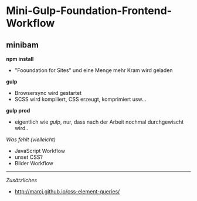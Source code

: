 # Mini-Gulp-Foundation-Frontend-Workflow

## minibam

**npm install**

- "Fooundation for Sites" und eine Menge mehr Kram wird geladen
    

**gulp** 

- Browsersync wird gestartet
- SCSS wird kompiliert, CSS erzeugt, komprimiert usw...
    
**gulp prod**

- eigentlich wie *gulp*, nur, dass nach der Arbeit nochmal durchgewischt wird..
 
 
*Was fehlt (vielleicht)*
 
 - JavaScript Workflow
 - unset CSS?
 - Bilder Workflow
 
 
 ---
 
 *Zusätzliches*
 
 - http://marcj.github.io/css-element-queries/